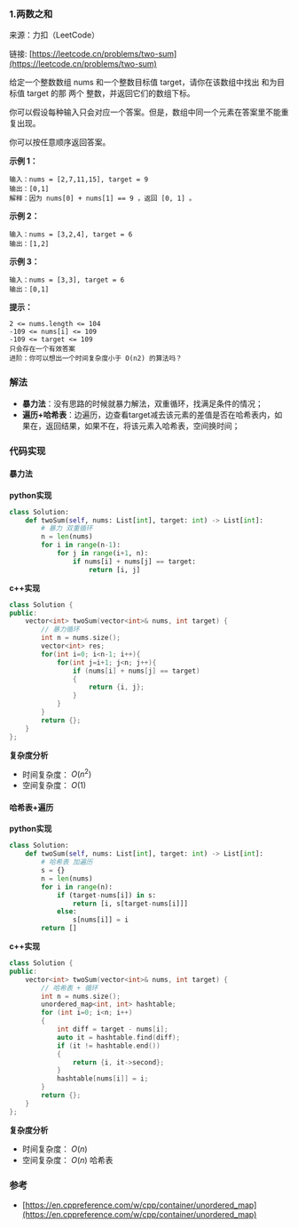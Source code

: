  ### 1.两数之和

来源：力扣（LeetCode）

链接: [https://leetcode.cn/problems/two-sum](https://leetcode.cn/problems/two-sum)



给定一个整数数组 nums 和一个整数目标值 target，请你在该数组中找出 和为目标值 target  的那 两个 整数，并返回它们的数组下标。

你可以假设每种输入只会对应一个答案。但是，数组中同一个元素在答案里不能重复出现。

你可以按任意顺序返回答案。



**示例 1：**
```
输入：nums = [2,7,11,15], target = 9
输出：[0,1]
解释：因为 nums[0] + nums[1] == 9 ，返回 [0, 1] 。
```

**示例 2：**
```
输入：nums = [3,2,4], target = 6
输出：[1,2]
```

**示例 3：**
```
输入：nums = [3,3], target = 6
输出：[0,1]
```

**提示：**
```
2 <= nums.length <= 104
-109 <= nums[i] <= 109
-109 <= target <= 109
只会存在一个有效答案
进阶：你可以想出一个时间复杂度小于 O(n2) 的算法吗？
```





### 解法
* **暴力法**：没有思路的时候就暴力解法，双重循环，找满足条件的情况；
* **遍历+哈希表**：边遍历，边查看target减去该元素的差值是否在哈希表内，如果在，返回结果，如果不在，将该元素入哈希表，空间换时间；



### 代码实现
####  暴力法

**python实现**

```python
class Solution:
    def twoSum(self, nums: List[int], target: int) -> List[int]:
        # 暴力 双重循环
        n = len(nums)
        for i in range(n-1):
            for j in range(i+1, n):
                if nums[i] + nums[j] == target:
                    return [i, j]
```



**c++实现**

```cpp
class Solution {
public:
    vector<int> twoSum(vector<int>& nums, int target) {
        // 暴力循环
        int n = nums.size();
        vector<int> res;
        for(int i=0; i<n-1; i++){
            for(int j=i+1; j<n; j++){
                if (nums[i] + nums[j] == target)
                {
                    return {i, j};
                }
            }
        }
        return {};
    }
};
```
**复杂度分析**

* 时间复杂度： $O(n^2)$
* 空间复杂度： $O(1)$

#### 哈希表+遍历
**python实现**

```python
class Solution:
    def twoSum(self, nums: List[int], target: int) -> List[int]:
        # 哈希表 加遍历
        s = {}
        n = len(nums)
        for i in range(n):
            if (target-nums[i]) in s:
                return [i, s[target-nums[i]]]
            else:
                s[nums[i]] = i
        return []
```

**c++实现**
```cpp
class Solution {
public:
    vector<int> twoSum(vector<int>& nums, int target) {
        // 哈希表 + 循环
        int n = nums.size();
        unordered_map<int, int> hashtable;
        for (int i=0; i<n; i++)
        {
            int diff = target - nums[i];
            auto it = hashtable.find(diff);
            if (it != hashtable.end())
            {
                return {i, it->second};
            }
            hashtable[nums[i]] = i;
        }
        return {};
    }
};
```

**复杂度分析**

* 时间复杂度： $O(n)$
* 空间复杂度： $O(n)$   哈希表

### 参考
* [https://en.cppreference.com/w/cpp/container/unordered_map](https://en.cppreference.com/w/cpp/container/unordered_map)
